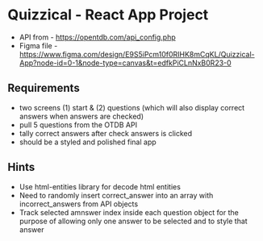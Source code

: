 # Quizzical - React App Project

- API from - https://opentdb.com/api_config.php
- Figma file - https://www.figma.com/design/E9S5iPcm10f0RIHK8mCqKL/Quizzical-App?node-id=0-1&node-type=canvas&t=edfkPiCLnNxB0R23-0

## Requirements

- two screens (1) start & (2) questions (which will also display correct answers when answers are checked)
- pull 5 questions from the OTDB API
- tally correct answers after check answers is clicked
- should be a styled and polished final app

## Hints

- Use html-entities library for decode html entities
- Need to randomly insert correct_answer into an array with incorrect_answers from API objects
- Track selected amnswer index inside each question object for the purpose of allowing only one answer to be selected and to style that answer
